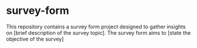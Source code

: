# survey-form
 This repository contains a survey form project designed to gather insights on [brief description of the survey topic]. The survey form aims to [state the objective of the survey]
